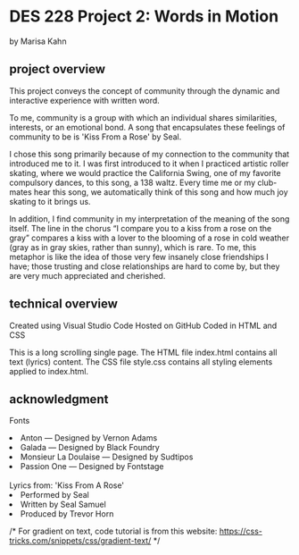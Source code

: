 # DES 228 Project 2: Words in Motion
by Marisa Kahn
## project overview
This project conveys the concept of community through the dynamic and interactive experience with written word. 

To me, community is a group with which an individual shares similarities, interests, or an emotional bond. A song that encapsulates these feelings of community to be is 'Kiss From a Rose' by Seal. <br>

I chose this song primarily because of my connection to the community that introduced me to it. I was first introduced to it when I practiced artistic roller skating, where we would practice the California Swing, one of my favorite compulsory dances, to this song, a 138 waltz. Every time me or my club-mates hear this song, we automatically think of this song and how much joy skating to it brings us. <br>

In addition, I find community in my interpretation of the meaning of the song itself. The line in the chorus “I compare you to a kiss from a rose on the gray” compares a kiss with a lover to the blooming of a rose in cold weather (gray as in gray skies, rather than sunny), which is rare. To me, this metaphor is like the idea of those very few insanely close friendships I have; those trusting and close relationships are hard to come by, but they are very much appreciated and cherished.

## technical overview
Created using Visual Studio Code
Hosted on GitHub
Coded in HTML and CSS

This is a long scrolling single page. The HTML file index.html contains all text (lyrics) content. The CSS file style.css contains all styling elements applied to index.html. 


## acknowledgment
Fonts
<li>Anton — Designed by Vernon Adams</li>
<li>Galada — Designed by Black Foundry</li>
<li>Monsieur La Doulaise — Designed by Sudtipos</li>
<li>Passion One — Designed by Fontstage</li>


<br>
Lyrics from: 'Kiss From A Rose'
<li>Performed by Seal</li>
<li>Written by Seal Samuel</li>
<li>Produced by Trevor Horn</li>


/* For gradient on text, code tutorial is from this website: https://css-tricks.com/snippets/css/gradient-text/ */

